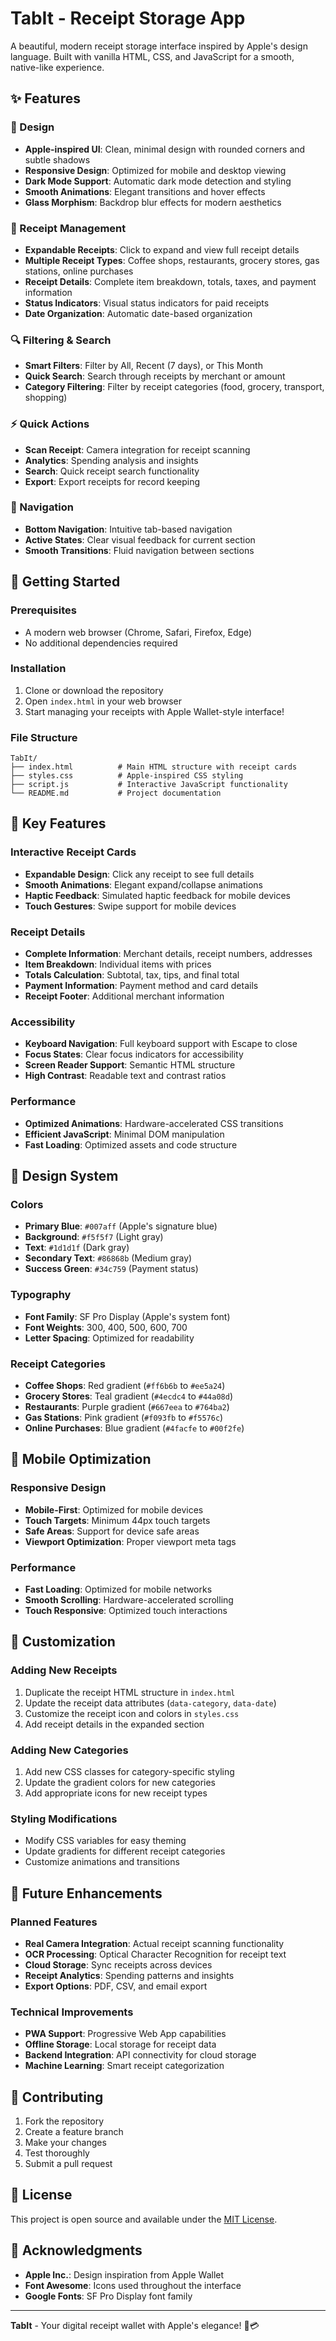 # TabIt - Receipt Storage App

A beautiful, modern receipt storage interface inspired by Apple's design language. Built with vanilla HTML, CSS, and JavaScript for a smooth, native-like experience.

## ✨ Features

### 🎨 Design
- **Apple-inspired UI**: Clean, minimal design with rounded corners and subtle shadows
- **Responsive Design**: Optimized for mobile and desktop viewing
- **Dark Mode Support**: Automatic dark mode detection and styling
- **Smooth Animations**: Elegant transitions and hover effects
- **Glass Morphism**: Backdrop blur effects for modern aesthetics

### 🧾 Receipt Management
- **Expandable Receipts**: Click to expand and view full receipt details
- **Multiple Receipt Types**: Coffee shops, restaurants, grocery stores, gas stations, online purchases
- **Receipt Details**: Complete item breakdown, totals, taxes, and payment information
- **Status Indicators**: Visual status indicators for paid receipts
- **Date Organization**: Automatic date-based organization

### 🔍 Filtering & Search
- **Smart Filters**: Filter by All, Recent (7 days), or This Month
- **Quick Search**: Search through receipts by merchant or amount
- **Category Filtering**: Filter by receipt categories (food, grocery, transport, shopping)

### ⚡ Quick Actions
- **Scan Receipt**: Camera integration for receipt scanning
- **Analytics**: Spending analysis and insights
- **Search**: Quick receipt search functionality
- **Export**: Export receipts for record keeping

### 🧭 Navigation
- **Bottom Navigation**: Intuitive tab-based navigation
- **Active States**: Clear visual feedback for current section
- **Smooth Transitions**: Fluid navigation between sections

## 🚀 Getting Started

### Prerequisites
- A modern web browser (Chrome, Safari, Firefox, Edge)
- No additional dependencies required

### Installation
1. Clone or download the repository
2. Open `index.html` in your web browser
3. Start managing your receipts with Apple Wallet-style interface!

### File Structure
```
TabIt/
├── index.html          # Main HTML structure with receipt cards
├── styles.css          # Apple-inspired CSS styling
├── script.js           # Interactive JavaScript functionality
└── README.md           # Project documentation
```

## 🎯 Key Features

### Interactive Receipt Cards
- **Expandable Design**: Click any receipt to see full details
- **Smooth Animations**: Elegant expand/collapse animations
- **Haptic Feedback**: Simulated haptic feedback for mobile devices
- **Touch Gestures**: Swipe support for mobile devices

### Receipt Details
- **Complete Information**: Merchant details, receipt numbers, addresses
- **Item Breakdown**: Individual items with prices
- **Totals Calculation**: Subtotal, tax, tips, and final total
- **Payment Information**: Payment method and card details
- **Receipt Footer**: Additional merchant information

### Accessibility
- **Keyboard Navigation**: Full keyboard support with Escape to close
- **Focus States**: Clear focus indicators for accessibility
- **Screen Reader Support**: Semantic HTML structure
- **High Contrast**: Readable text and contrast ratios

### Performance
- **Optimized Animations**: Hardware-accelerated CSS transitions
- **Efficient JavaScript**: Minimal DOM manipulation
- **Fast Loading**: Optimized assets and code structure

## 🎨 Design System

### Colors
- **Primary Blue**: `#007aff` (Apple's signature blue)
- **Background**: `#f5f5f7` (Light gray)
- **Text**: `#1d1d1f` (Dark gray)
- **Secondary Text**: `#86868b` (Medium gray)
- **Success Green**: `#34c759` (Payment status)

### Typography
- **Font Family**: SF Pro Display (Apple's system font)
- **Font Weights**: 300, 400, 500, 600, 700
- **Letter Spacing**: Optimized for readability

### Receipt Categories
- **Coffee Shops**: Red gradient (`#ff6b6b` to `#ee5a24`)
- **Grocery Stores**: Teal gradient (`#4ecdc4` to `#44a08d`)
- **Restaurants**: Purple gradient (`#667eea` to `#764ba2`)
- **Gas Stations**: Pink gradient (`#f093fb` to `#f5576c`)
- **Online Purchases**: Blue gradient (`#4facfe` to `#00f2fe`)

## 📱 Mobile Optimization

### Responsive Design
- **Mobile-First**: Optimized for mobile devices
- **Touch Targets**: Minimum 44px touch targets
- **Safe Areas**: Support for device safe areas
- **Viewport Optimization**: Proper viewport meta tags

### Performance
- **Fast Loading**: Optimized for mobile networks
- **Smooth Scrolling**: Hardware-accelerated scrolling
- **Touch Responsive**: Optimized touch interactions

## 🔧 Customization

### Adding New Receipts
1. Duplicate the receipt HTML structure in `index.html`
2. Update the receipt data attributes (`data-category`, `data-date`)
3. Customize the receipt icon and colors in `styles.css`
4. Add receipt details in the expanded section

### Adding New Categories
1. Add new CSS classes for category-specific styling
2. Update the gradient colors for new categories
3. Add appropriate icons for new receipt types

### Styling Modifications
- Modify CSS variables for easy theming
- Update gradients for different receipt categories
- Customize animations and transitions

## 🌟 Future Enhancements

### Planned Features
- **Real Camera Integration**: Actual receipt scanning functionality
- **OCR Processing**: Optical Character Recognition for receipt text
- **Cloud Storage**: Sync receipts across devices
- **Receipt Analytics**: Spending patterns and insights
- **Export Options**: PDF, CSV, and email export

### Technical Improvements
- **PWA Support**: Progressive Web App capabilities
- **Offline Storage**: Local storage for receipt data
- **Backend Integration**: API connectivity for cloud storage
- **Machine Learning**: Smart receipt categorization

## 🤝 Contributing

1. Fork the repository
2. Create a feature branch
3. Make your changes
4. Test thoroughly
5. Submit a pull request

## 📄 License

This project is open source and available under the [MIT License](LICENSE).

## 🙏 Acknowledgments

- **Apple Inc.**: Design inspiration from Apple Wallet
- **Font Awesome**: Icons used throughout the interface
- **Google Fonts**: SF Pro Display font family

---

**TabIt** - Your digital receipt wallet with Apple's elegance! 🧾💳